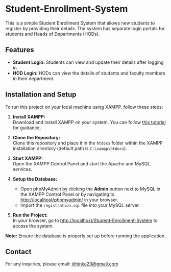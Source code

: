 # Student-Enrollment-System

This is a simple Student Enrollment System that allows new students to register by providing their details. The system has separate login portals for students and Heads of Departments (HODs). 

## Features

- **Student Login:** Students can view and update their details after logging in.
- **HOD Login:** HODs can view the details of students and faculty members in their department.

## Installation and Setup

To run this project on your local machine using XAMPP, follow these steps:

1. **Install XAMPP:**  
   Download and install XAMPP on your system. You can follow [this tutorial](https://youtu.be/at19OmH2Bg4?si=sC7jSSoO34ugK2fI) for guidance.

2. **Clone the Repository:**  
   Clone this repository and place it in the `htdocs` folder within the XAMPP installation directory (default path is `C:\xampp\htdocs`).

3. **Start XAMPP:**  
   Open the XAMPP Control Panel and start the Apache and MySQL services.

4. **Setup the Database:**  
   - Open phpMyAdmin by clicking the **Admin** button next to MySQL in the XAMPP Control Panel or by navigating to [http://localhost/phpmyadmin/](http://localhost/phpmyadmin/) in your browser.
   - Import the `registration.sql` file into your MySQL server.

5. **Run the Project:**  
   In your browser, go to [http://localhost/Student-Enrollment-System](http://localhost/Student-Enrollment-System) to access the system.

**Note:** Ensure the database is properly set up before running the application.

## Contact

For any inquiries, please email: jithinka23@gmail.com
